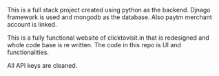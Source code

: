 This is a full stack project created using python as the backend.
Djnago framework is used and mongodb as the database.
Also paytm merchant account is linked.

This is a fully functional website of clicktovisit.in  that is redesigned 
and whole code base is re written. The code in this repo is 
UI and functionalities.

All API keys are cleaned.
